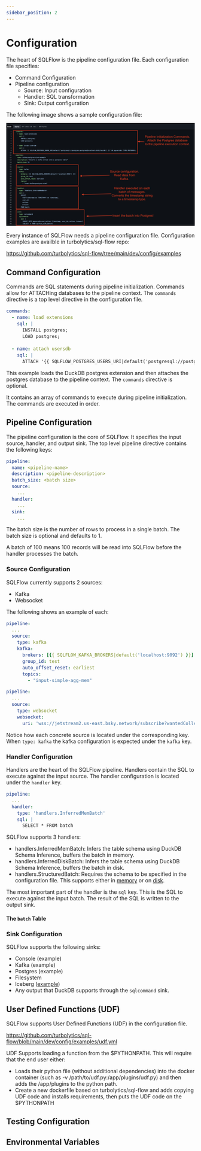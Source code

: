 ```yaml
---
sidebar_position: 2
---
```


# Configuration

The heart of SQLFlow is the pipeline configuration file. Each configuration file specifies:

- Command Configuration 
- Pipeline configuration
  - Source: Input configuration
  - Handler: SQL transformation
  - Sink: Output configuration

The following image shows a sample configuration file:

![example configuration file](./static/postgres_sink.png)

Every instance of SQLFlow needs a pipeline configuration file. Configuration examples are availble in turbolytics/sql-flow repo:

https://github.com/turbolytics/sql-flow/tree/main/dev/config/examples

## Command Configuration

Commands are SQL statements during pipeline initialization. Commands allow for ATTACHing databases to the pipeline context. The `commands` directive is a top level directive in the configuration file.

```yaml
commands:
  - name: load extensions
    sql: |
      INSTALL postgres;
      LOAD postgres;

  - name: attach usersdb
    sql: |
      ATTACH '{{ SQLFLOW_POSTGRES_USERS_URI|default('postgresql://postgres:postgres@localhost:5432/testdb') }}' AS pgusersdb (TYPE POSTGRES, READ_ONLY);
```

This example loads the DuckDB postgres extension and then attaches the postgres database to the pipeline context. The `commands` directive is optional.

It contains an array of commands to execute during pipeline initialization. The commands are executed in order.
 
## Pipeline Configuration

The pipeline configuration is the core of SQLFlow. It specifies the input source, handler, and output sink. The top level pipeline directive contains the following keys:

```yaml
pipeline:
  name: <pipeline-name>
  description: <pipeline-description>
  batch_size: <batch size>
  source:
    ...
  handler:
    ...
  sink:
    ...
```

The batch size is the number of rows to process in a single batch. The batch size is optional and defaults to 1.

A batch of 100 means 100 records will be read into SQLFlow before the handler processes the batch.

### Source Configuration

SQLFlow currently supports 2 sources:
- Kafka
- Websocket

The following shows an example of each:

```yaml
pipeline:
  ...
  source:
    type: kafka
    kafka:
      brokers: [{{ SQLFLOW_KAFKA_BROKERS|default('localhost:9092') }}]
      group_id: test
      auto_offset_reset: earliest
      topics:
        - "input-simple-agg-mem"
```

```yaml
pipeline:
  ...
  source:
    type: websocket
    websocket:
      uri: 'wss://jetstream2.us-east.bsky.network/subscribe?wantedCollections=app.bsky.feed.post'
```

Notice how each concrete source is located under the corresponding key. When `type: kafka` the kafka configuration is expected under the `kafka` key.

### Handler Configuration

Handlers are the heart of the SQLFlow pipeline. Handlers contain the SQL to execute against the input source. The handler configuration is located under the `handler` key.

```yaml
pipeline:
  ...
  handler:
    type: 'handlers.InferredMemBatch'
    sql: |
      SELECT * FROM batch
```

SQLFlow supports 3 handlers:
- handlers.InferredMemBatch: Infers the table schema using DuckDB Schema Inference, buffers the batch in memory.
- handlers.InferredDiskBatch: Infers the table schema using DuckDB Schema Inference, buffers the batch in disk.
- handlers.StructuredBatch: Requires the schema to be specified in the configuration file. This supports either in [memory](https://github.com/turbolytics/sql-flow/blob/main/dev/config/examples/kafka.structured.mem.yml) or on [disk](https://github.com/turbolytics/sql-flow/blob/main/dev/config/examples/kafka.structured.disk.yml). 

The most important part of the handler is the `sql` key. This is the SQL to execute against the input batch. The result of the SQL is written to the output sink. 

#### The `batch` Table

### Sink Configuration

SQLFlow supports the following sinks:
- Console (example)
- Kafka (example)
- Postgres (example)
- Filesystem 
- Iceberg ([example](https://github.com/turbolytics/sql-flow/blob/main/dev/config/examples/kafka.mem.iceberg.yml))
- Any output that DuckDB supports through the `sqlcommand` sink.

## User Defined Functions (UDF)

SQLFlow supports User Defined Functions (UDF) in the configuration file.

https://github.com/turbolytics/sql-flow/blob/main/dev/config/examples/udf.yml

UDF Supports loading a function from the $PYTHONPATH. This will require that the end user either:

- Loads their python file (without additional dependencies) into the docker container (such as -v /path/to/udf.py:/app/plugins/udf.py) and then adds the /app/plugins to the python path.
- Create a new dockerfile based on turbolytics/sql-flow and adds copying UDF code and installs requirements, then puts the UDF code on the $PYTHONPATH

## Testing Configuration

## Environmental Variables
